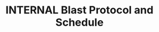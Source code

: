 ---
title: INTERNAL Blast Protocol and Schedule
redirect_to: https://drive.google.com/drive/folders/1tUnhxW4dxiwew5D6wHt4Pg2WAPsXRajr?usp=drive_linkk
redirect_from: 
  - /InternalBlast
  - /internalblast
---